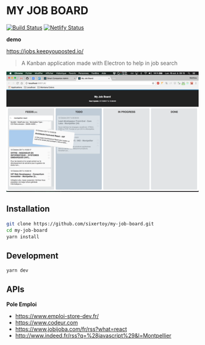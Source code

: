 # MY JOB BOARD

[![Build Status](https://travis-ci.org/sixertoy/my-job-board.svg?branch=master)](https://travis-ci.org/sixertoy/my-job-board)
[![Netlify Status](https://api.netlify.com/api/v1/badges/d81006a7-cf53-482f-a0e2-9d38d42739e8/deploy-status)](https://app.netlify.com/sites/objective-kalam-714036/deploys)

**demo**

https://jobs.keepyouposted.io/

> A Kanban application made with Electron to help in job search

![Screenshot](./screenshot.png)

## Installation

```bash
git clone https://github.com/sixertoy/my-job-board.git
cd my-job-board
yarn install
```

## Development

```bash
yarn dev
```

## APIs

**Pole Emploi**

- https://www.emploi-store-dev.fr/
- https://www.codeur.com
- https://www.jobijoba.com/fr/rss?what=react
- http://www.indeed.fr/rss?q=%28javascript%29&l=Montpellier
